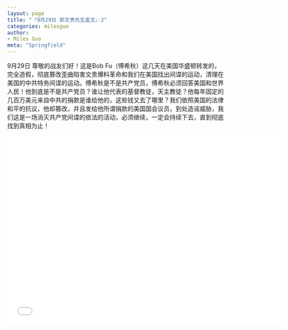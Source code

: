 ```yaml
---
layout: page
title: "『9月29日 郭文贵先生盖文』·2"
categories: milesguo
author:
- Miles Guo
meta: "Springfield"
---
```


9月29日 尊敬的战友们好！这是Bob Fu（傅希秋）这几天在美国华盛顿转发的，完全造假，彻底篡改歪曲陷害文贵爆料革命和我们在美国找出间谍的运动，清理在美国的中共特务间谍的运动。傅希秋是不是共产党员，傅希秋必须回答美国和世界人民！他到底是不是共产党员？谁让他代表的基督教徒，天主教徒？他每年固定的几百万美元来自中共的捐款是谁给他的，这些钱又去了哪里？我们依照美国的法律和平的抗议，他却篡改，并且发给他所谓捐款的美国国会议员，到处造谣威胁，我们这是一场消灭共产党间谍的依法的活动，必须继续，一定会持续下去，直到彻底找到真相为止！ 

<center>
<iframe width="640" height="440" src="../../../../video/milesguo/2020_09_29_Miles_Guo_Getter_2.MOV" frameborder="0" allow="accelerometer; autoplay; encrypted-media; gyroscope; picture-in-picture" allowfullscreen></iframe>
</center>
